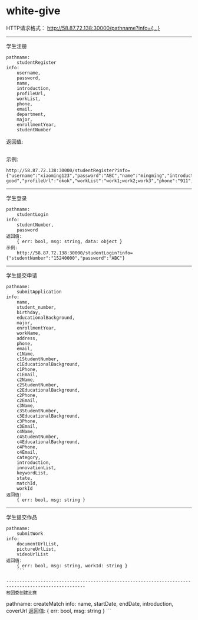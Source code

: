 ﻿# white-give

HTTP请求格式：
    http://58.87.72.138:30000/pathname?info={...}

----------------------------------------------------------------------------------------------------
学生注册
```
pathname:
    studentRegister
info: 
    username,
    password,
    name,
    introduction,
    profileUrl,
    workList,
    phone,
    email,
    department,
    major,
    enrollmentYear,
    studentNumber
```
返回值:
```    { err: bool, msg: string }
```
示例:
```    
http://58.87.72.138:30000/studentRegister?info=
{"username":"xiaoming123","password":"ABC","name":"mingming","introduction":"im good","profileUrl":"okok","workList":"work1;work2;work3","phone":"911","email":"xiaoming@163.com","department":"software","major":"soft","enrollmentYear":"2015","studentNumber":"15240000"}
```
----------------------------------------------------------------------------------------------------
学生登录
```
pathname:
    studentLogin
info: 
    studentNumber,
    password
返回值:
    { err: bool, msg: string, data: object }
示例:
    http://58.87.72.138:30000/studentLogin?info={"studentNumber":"15240000","password":"ABC"}
```
----------------------------------------------------------------------------------------------------
学生提交申请
```
pathname:
    submitApplication
info: 
    name,
    student_number,
    birthday,
    educationalBackground,
    major,
    enrollmentYear,
    workName,
    address,
    phone,
    email,
    c1Name,
    c1StudentNumber,
    c1EducationalBackground,
    c1Phone,
    c1Email,
    c2Name,
    c2StudentNumber,
    c2EducationalBackground,
    c2Phone,
    c2Email,
    c3Name,
    c3StudentNumber,
    c3EducationalBackground,
    c3Phone,
    c3Email,
    c4Name,
    c4StudentNumber,
    c4EducationalBackground,
    c4Phone,
    c4Email,
    category,
    introduction,
    innovationList,
    keywordList,
    state,
    matchId,
    workId
返回值:
    { err: bool, msg: string }
```
----------------------------------------------------------------------------------------------------
学生提交作品
```
pathname:
    submitWork
info: 
    documentUrlList,
    pictureUrlList,
    videoUrlList
返回值:
    { err: bool, msg: string, workId: string }
    ```

----------------------------------------------------------------------------------------------------
校团委创建比赛
```
pathname:
    createMatch
info:
    name,
    startDate,
    endDate,
    introduction,
    coverUrl
返回值:
    { err: bool, msg: string }
    ```
